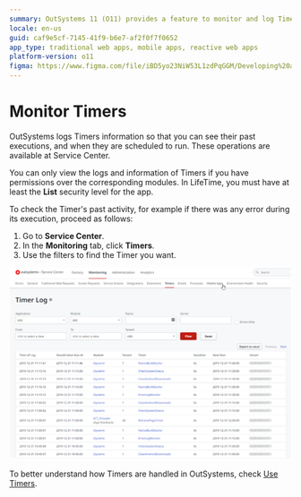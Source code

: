 ```yaml
---
summary: OutSystems 11 (O11) provides a feature to monitor and log Timer activities, accessible through the Service Center with appropriate permissions.
locale: en-us
guid: caf9e5cf-7145-41f9-b6e7-af2f0f7f0652
app_type: traditional web apps, mobile apps, reactive web apps
platform-version: o11
figma: https://www.figma.com/file/iBD5yo23NiW53L1zdPqGGM/Developing%20an%20Application?node-id=280:3
---
```


# Monitor Timers

OutSystems logs Timers information so that you can see their past executions, and when they are scheduled to run. These operations are available at Service Center.

You can only view the logs and information of Timers if you have permissions over the corresponding modules. In LifeTime, you must have at least the **List** security level for the app.

To check the Timer's past activity, for example if there was any error during its execution, proceed as follows:

1. Go to **Service Center**.
1. In the **Monitoring** tab, click **Timers**.
1. Use the filters to find the Timer you want.

![Screenshot of the Service Center interface showing the Timers monitoring tab with filters](images/timer-monitor-sc.png "Service Center Timer Monitoring")

To better understand how Timers are handled in OutSystems, check [Use Timers](intro.md).
